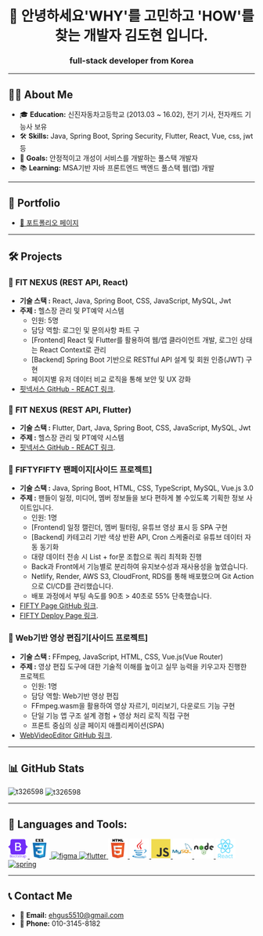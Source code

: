 <h1 align="center"> 👋 안녕하세요'WHY'를 고민하고 'HOW'를 찾는 개발자 김도현 입니다.</h1>
<h3 align="center">full-stack developer from Korea</h3>

---

## 👨‍💻 **About Me**  
- 🎓 **Education:** 신진자동차고등학교 (2013.03 ~ 16.02), 전기 기사, 전자캐드 기능사 보유
- 🛠️ **Skills:** Java, Spring Boot, Spring Security, Flutter, React, Vue, css, jwt 등  
- 🎯 **Goals:** 안정적이고 개성이 서비스를 개발하는 풀스택 개발자  
- 📚 **Learning:** MSA기반 자바 프론트엔드 백엔드 풀스택 웹(앱) 개발


---

## 📂 **Portfolio**  
- [📝 포트폴리오 페이지](https://dhprofile.netlify.app/)  

---

## 🛠️ **Projects**  

### 📌 **FIT NEXUS (REST API, React)**
- **기술 스택 :** React, Java, Spring Boot, CSS, JavaScript, MySQL, Jwt
- **주제 :** 헬스장 관리 및 PT예약 시스템
  - 인원: 5명
  - 담당 역할: 로그인 및 문의사항 파트 구
  - [Frontend] React 및 Flutter를 활용하여 웹/앱 클라이언트 개발, 로그인 상태는 React Context로 관리
  - [Backend] Spring Boot 기반으로 RESTful API 설계 및 회원 인증(JWT) 구현
  - 페이지별 유저 데이터 비교 로직을 통해 보안 및 UX 강화
- [핏넥서스 GitHub - REACT 링크](https://github.com/t326598/MSA9_GYM_REST).

### 📌 **FIT NEXUS (REST API, Flutter)**
- **기술 스택 :** Flutter, Dart, Java, Spring Boot, CSS, JavaScript, MySQL, Jwt
- **주제 :** 헬스장 관리 및 PT예약 시스템
- [핏넥서스 GitHub - REACT 링크](https://github.com/t326598/MSA9_GYM_FLUTTER).


### 📌 **FIFTYFIFTY 팬페이지[사이드 프로젝트]**  
- **기술 스택 :** Java, Spring Boot, HTML, CSS, TypeScript, MySQL, Vue.js 3.0 
- **주제 :** 팬들이 일정, 미디어, 멤버 정보들을 보다 편하게 볼 수있도록 기획한 정보 사이트입니다.
  - 인원: 1명
  - [Frontend] 일정 캘린더, 멤버 필터링, 유튜브 영상 표시 등 SPA 구현
  - [Backend] 카테고리 기반 색상 반환 API, Cron 스케줄러로 유튜브 데이터 자동 동기화
  - 대량 데이터 전송 시 List + for문 조합으로 쿼리 최적화 진행
  - Back과 Front에서 기능별로 분리하여 유지보수성과 재사용성을 높였습니다.
  - Netlify, Render, AWS S3, CloudFront, RDS를 통해 배포했으며 Git Action으로 CI/CD를 관리했습니다.
  - 배포 과정에서 부팅 속도를 90초 > 40초로 55% 단축했습니다.
- [FIFTY Page GitHub 링크](https://github.com/t326598/fiftyfiftypage.git).
- [FIFTY Deploy Page 링크](https://fiftypage.netlify.app/).

### 📌 **Web기반 영상 편집기[사이드 프로젝트]**  
- **기술 스택 :** FFmpeg, JavaScript, HTML, CSS, Vue.js(Vue Router)
- **주제 :** 영상 편집 도구에 대한 기술적 이해를 높이고 실무 능력을 키우고자 진행한 프로젝트
  - 인원: 1명
  - 담당 역할: Web기반 영상 편집
  - FFmpeg.wasm을 활용하여 영상 자르기, 미리보기, 다운로드 기능 구현
  - 단일 기능 앱 구조 설계 경험 + 영상 처리 로직 직접 구현
  - 프론트 중심의 싱글 페이지 애플리케이션(SPA)
- [WebVideoEditor GitHub 링크](https://github.com/t326598/WebVideoEditor.git).
  
---
## 📊 **GitHub Stats**  

<p><img align="left" src="https://github-readme-stats.vercel.app/api/top-langs?username=t326598&show_icons=true&locale=en&layout=compact" alt="t326598" /></p>
<p>&nbsp;<img align="center" src="https://github-readme-stats.vercel.app/api?username=t326598&show_icons=true&locale=en" alt="t326598" /></p>

---


## 🚀 **Languages and Tools:**  
<p align="left"> 
  <a href="https://getbootstrap.com" target="_blank" rel="noreferrer"> <img src="https://raw.githubusercontent.com/devicons/devicon/master/icons/bootstrap/bootstrap-plain-wordmark.svg" alt="bootstrap" width="40" height="40"/> </a> 
  <a href="https://www.w3schools.com/css/" target="_blank" rel="noreferrer"> <img src="https://raw.githubusercontent.com/devicons/devicon/master/icons/css3/css3-original-wordmark.svg" alt="css3" width="40" height="40"/> </a> 
  <a href="https://www.figma.com/" target="_blank" rel="noreferrer"> <img src="https://www.vectorlogo.zone/logos/figma/figma-icon.svg" alt="figma" width="40" height="40"/> </a> 
  <a href="https://flutter.dev" target="_blank" rel="noreferrer"> <img src="https://www.vectorlogo.zone/logos/flutterio/flutterio-icon.svg" alt="flutter" width="40" height="40"/> </a> 
  <a href="https://www.w3.org/html/" target="_blank" rel="noreferrer"> <img src="https://raw.githubusercontent.com/devicons/devicon/master/icons/html5/html5-original-wordmark.svg" alt="html5" width="40" height="40"/> </a> 
  <a href="https://www.java.com" target="_blank" rel="noreferrer"> <img src="https://raw.githubusercontent.com/devicons/devicon/master/icons/java/java-original.svg" alt="java" width="40" height="40"/> </a> 
  <a href="https://developer.mozilla.org/en-US/docs/Web/JavaScript" target="_blank" rel="noreferrer"> <img src="https://raw.githubusercontent.com/devicons/devicon/master/icons/javascript/javascript-original.svg" alt="javascript" width="40" height="40"/> </a> 
  <a href="https://www.mysql.com/" target="_blank" rel="noreferrer"> <img src="https://raw.githubusercontent.com/devicons/devicon/master/icons/mysql/mysql-original-wordmark.svg" alt="mysql" width="40" height="40"/> </a> 
  <a href="https://nodejs.org" target="_blank" rel="noreferrer"> <img src="https://raw.githubusercontent.com/devicons/devicon/master/icons/nodejs/nodejs-original-wordmark.svg" alt="nodejs" width="40" height="40"/> </a> 
  <a href="https://reactjs.org/" target="_blank" rel="noreferrer"> <img src="https://raw.githubusercontent.com/devicons/devicon/master/icons/react/react-original-wordmark.svg" alt="react" width="40" height="40"/> </a> 
  <a href="https://spring.io/" target="_blank" rel="noreferrer"> <img src="https://www.vectorlogo.zone/logos/springio/springio-icon.svg" alt="spring" width="40" height="40"/> </a> 
</p>

---




## 📞 **Contact Me**  

- 📧 **Email:** [ehgus5510@gmail.com](mailto:ehgus5510@gmail.com)  
- 📱 **Phone:** 010-3145-8182  



